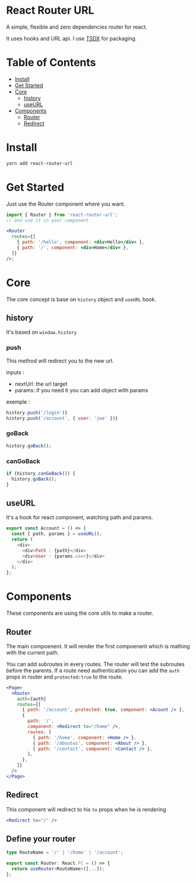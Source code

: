 # React Router URL

A simple, flexible and zero dependencies router for react.

It uses hooks and URL api.
I use [TSDX](https://tsdx.io/) for packaging.

# Table of Contents

- [Install](#install)
- [Get Started](#get-started)
- [Core](#core)
  - [history](#history)
  - [useURL](#useurl)
- [Components](#components)
  - [Router](#router)
  - [Redirect](#redirect)

# Install

```sh
yarn add react-router-url
```

# Get Started

Just use the Router component where you want.

```jsx
import { Router } from 'react-router-url';
// and use it in your component

<Router
  routes={[
    { path: '/hello', component: <div>Hello</div> },
    { path: '/', component: <div>Home</div> },
  ]}
/>;
```

# Core

The core concept is base on `history` object and `useURL` hook.

## history

It's based on `window.history`

### push

This method will redirect you to the new url.

inputs :

- nextUrl: the url target
- params: if you need it you can add object with params

exemple :

```js
history.push('/login')}
history.push('/account', { user: 'joe' })}
```

### goBack

```js
history.goBack();
```

### canGoBack

```js
if (history.canGoBack()) {
  history.goBack();
}
```

## useURL

It's a hook for react component, watching path and params.

```js
export const Account = () => {
  const { path, params } = useURL();
  return (
    <div>
      <div>Path : {path}</div>
      <div>User : {params.user}</div>
    </div>
  );
};
```

# Components

These components are using the core utils to make a router.

## Router

The main compoenent.
It will render the first compoenent which is mathing with the current path.

You can add subroutes in every routes. The router will test the subroutes before the parents.
If a route need authentication you can add the `auth` props in router and `protected:true` to the route.

```jsx
<Page>
  <Router
    auth={auth}
    routes={[
      { path: '/account', protected: true, component: <Acount /> },
      {
        path: '/',
        component: <Redirect to="/home" />,
        routes: [
          { path: '/home', component: <Home /> },
          { path: '/aboutus', component: <About /> },
          { path: '/contact', component: <Contact /> },
        ],
      },
    ]}
  />
</Page>
```

## Redirect

This component will redirect to his `to` props when he is rendering

```jsx
<Redirect to="/" />
```

## Define your router

```ts
type RouteName = '/' | '/home' | '/account';

export const Router: React.FC = () => {
  return useRouter<RouteName>([...]);
};
```
